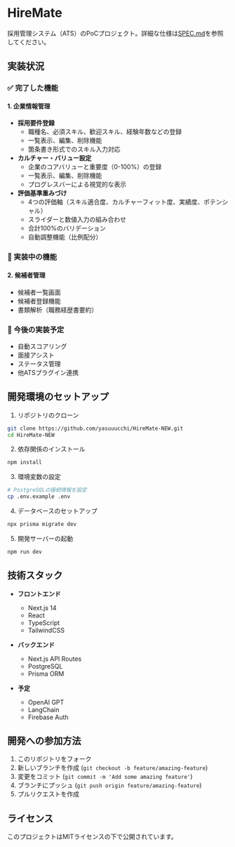 # HireMate

採用管理システム（ATS）のPoCプロジェクト。詳細な仕様は[SPEC.md](./SPEC.md)を参照してください。

## 実装状況

### ✅ 完了した機能

#### 1. 企業情報管理
- **採用要件登録**
  - 職種名、必須スキル、歓迎スキル、経験年数などの登録
  - 一覧表示、編集、削除機能
  - 箇条書き形式でのスキル入力対応
- **カルチャー・バリュー設定**
  - 企業のコアバリューと重要度（0-100%）の登録
  - 一覧表示、編集、削除機能
  - プログレスバーによる視覚的な表示
- **評価基準重みづけ**
  - 4つの評価軸（スキル適合度、カルチャーフィット度、実績度、ポテンシャル）
  - スライダーと数値入力の組み合わせ
  - 合計100%のバリデーション
  - 自動調整機能（比例配分）

### 🚧 実装中の機能

#### 2. 候補者管理
- 候補者一覧画面
- 候補者登録機能
- 書類解析（職務経歴書要約）

### 📅 今後の実装予定

- 自動スコアリング
- 面接アシスト
- ステータス管理
- 他ATSプラグイン連携

## 開発環境のセットアップ

1. リポジトリのクローン
```bash
git clone https://github.com/yasuuucchi/HireMate-NEW.git
cd HireMate-NEW
```

2. 依存関係のインストール
```bash
npm install
```

3. 環境変数の設定
```bash
# PostgreSQLの接続情報を設定
cp .env.example .env
```

4. データベースのセットアップ
```bash
npx prisma migrate dev
```

5. 開発サーバーの起動
```bash
npm run dev
```

## 技術スタック

- **フロントエンド**
  - Next.js 14
  - React
  - TypeScript
  - TailwindCSS

- **バックエンド**
  - Next.js API Routes
  - PostgreSQL
  - Prisma ORM

- **予定**
  - OpenAI GPT
  - LangChain
  - Firebase Auth

## 開発への参加方法

1. このリポジトリをフォーク
2. 新しいブランチを作成 (`git checkout -b feature/amazing-feature`)
3. 変更をコミット (`git commit -m 'Add some amazing feature'`)
4. ブランチにプッシュ (`git push origin feature/amazing-feature`)
5. プルリクエストを作成

## ライセンス

このプロジェクトはMITライセンスの下で公開されています。
